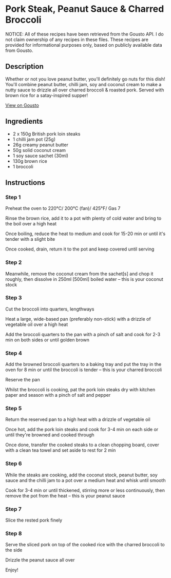 # Pork Steak, Peanut Sauce & Charred Broccoli

NOTICE: All of these recipes have been retrieved from the Gousto API. I do not claim ownership of any recipes in these files. These recipes are provided for informational purposes only, based on publicly available data from Gousto.

## Description

Whether or not you love peanut butter, you'll definitely go nuts for this dish! You'll combine peanut butter, chilli jam, soy and coconut cream to make a nutty sauce to drizzle all over charred broccoli & roasted pork. Served with brown rice for a satay-inspired supper!

[View on Gousto](https://www.gousto.co.uk/recipes/cookbook/pork-steak-peanut-sauce-charred-broccoli)

## Ingredients

- 2 x 150g British pork loin steaks
- 1 chilli jam pot (25g)
- 26g creamy peanut butter
- 50g solid coconut cream
- 1 soy sauce sachet (30ml)
- 130g brown rice
- 1 broccoli

## Instructions


### Step 1

Preheat the oven to 220°C/ 200°C (fan)/ 425°F/ Gas 7


Rinse the brown rice, add it to a pot with plenty of cold water and bring to the boil over a high heat


Once boiling, reduce the heat to medium and cook for 15-20 min or until it's tender with a slight bite


Once cooked, drain, return it to the pot and keep covered until serving


### Step 2

Meanwhile, remove the coconut cream from the sachet<span class="text-danger">[s]</span> and chop it roughly, then dissolve in 250ml <span class="text-danger">[500ml]</span> boiled water – this is your coconut stock


### Step 3

Cut the broccoli into quarters, lengthways


Heat a large, wide-based pan (preferably non-stick) with a drizzle of vegetable oil over a high heat


Add the broccoli quarters to the pan with a pinch of salt and cook for 2-3 min on both sides or until golden brown


### Step 4

Add the browned broccoli quarters to a baking tray and put the tray in the oven for 8 min or until the broccoli is tender – this is your charred broccoli


Reserve the pan


Whilst the broccoli is cooking, pat the pork loin steaks dry with kitchen paper and season with a pinch of salt and pepper


### Step 5

Return the reserved pan to a high heat with a drizzle of vegetable oil


Once hot, add the pork loin steaks and cook for 3-4 min on each side or until they're browned and cooked through


Once done, transfer the cooked steaks to a clean chopping board, cover with a clean tea towel and set aside to rest for 2 min


### Step 6

While the steaks are cooking, add the coconut stock, peanut butter, soy sauce and the chilli jam to a pot over a medium heat and whisk until smooth


Cook for 3-4 min or until thickened, stirring more or less continuously, then remove the pot from the heat – this is your peanut sauce


### Step 7

Slice the rested pork finely

### Step 8

Serve the sliced pork on top of the cooked rice with the charred broccoli to the side


Drizzle the peanut sauce all over


Enjoy!

